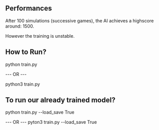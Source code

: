 ## Performances

After 100 simulations (successive games), the AI achieves a highscore around: 1500.

However the training is unstable.


## How to Run? 

python train.py

--- OR --- 

python3 train.py


## To run our already trained model? 

python train.py --load_save True


--- OR --- 
pyton3 train.py --load_save True